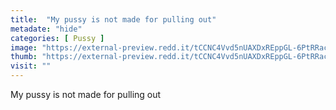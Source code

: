 ```yaml
---
title:  "My pussy is not made for pulling out"
metadate: "hide"
categories: [ Pussy ]
image: "https://external-preview.redd.it/tCCNC4Vvd5nUAXDxREppGL-6PtRRacJHoveTd9YFOIw.jpg?auto=webp&s=62280ddc70079bbdee39fd7c9583016b06551e06"
thumb: "https://external-preview.redd.it/tCCNC4Vvd5nUAXDxREppGL-6PtRRacJHoveTd9YFOIw.jpg?width=1080&crop=smart&auto=webp&s=2a17cdfce08a6faa2d135e89fa22f79952761fcd"
visit: ""
---
```

My pussy is not made for pulling out
